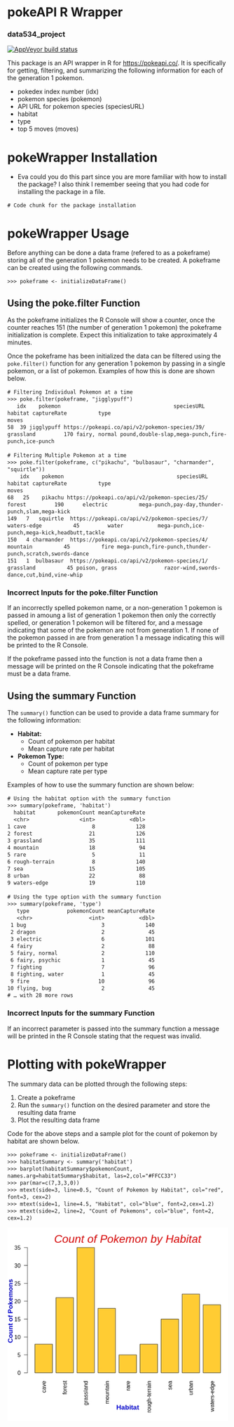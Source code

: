 # pokeAPI R Wrapper
### data534_project

  [![AppVeyor build status](https://ci.appveyor.com/api/projects/status/github/nguyeneva/data534_project?branch=master&svg=true)](https://ci.appveyor.com/project/nguyeneva/data534_project)

This package is an API wrapper in R for https://pokeapi.co/. It is specifically for getting, filtering, and summarizing the following information for each of the generation 1 pokemon.

- pokedex index number (idx)
- pokemon species (pokemon)
- API URL for pokemon species (speciesURL)
- habitat
- type
- top 5 moves (moves)

# pokeWrapper Installation
- Eva could you do this part since you are more familiar with how to install the package? I also think I remember seeing that you had code for installing the package in a file.

```
# Code chunk for the package installation
```

# pokeWrapper Usage
Before anything can be done a data frame (refered to as a pokeframe) storing all of the generation 1 pokemon needs to be created. A pokeframe can be created using the following commands.

```
>>> pokeframe <- initializeDataFrame()
```
## Using the poke.filter Function
As the pokeframe initializes the R Console will show a counter, once the counter reaches 151 (the number of generation 1 pokemon) the pokeframe initialization is complete. Expect this initialization to take approximately 4 minutes.

Once the pokeframe has been initialized the data can be filtered using the `poke.filter()` function for any generation 1 pokemon by passing in a single pokemon, or a list of pokemon. Examples of how this is done are shown below.

```
# Filtering Individual Pokemon at a time
>>> poke.filter(pokeframe, "jigglypuff")
   idx    pokemon                                    speciesURL   habitat captureRate          type                                             moves
58  39 jigglypuff https://pokeapi.co/api/v2/pokemon-species/39/ grassland         170 fairy, normal pound,double-slap,mega-punch,fire-punch,ice-punch

# Filtering Multiple Pokemon at a time
>>> poke.filter(pokeframe, c("pikachu", "bulbasaur", "charmander", "squirtle"))
    idx    pokemon                                    speciesURL     habitat captureRate          type                                                    moves
68   25    pikachu https://pokeapi.co/api/v2/pokemon-species/25/      forest         190      electric          mega-punch,pay-day,thunder-punch,slam,mega-kick
149   7   squirtle  https://pokeapi.co/api/v2/pokemon-species/7/ waters-edge          45         water           mega-punch,ice-punch,mega-kick,headbutt,tackle
150   4 charmander  https://pokeapi.co/api/v2/pokemon-species/4/    mountain          45          fire mega-punch,fire-punch,thunder-punch,scratch,swords-dance
151   1  bulbasaur  https://pokeapi.co/api/v2/pokemon-species/1/   grassland          45 poison, grass               razor-wind,swords-dance,cut,bind,vine-whip
```
### Incorrect Inputs for the poke.filter Function
If an incorrectly spelled pokemon name, or a non-generation 1 pokemon is passed in amoung a list of generation 1 pokemon then only the correctly spelled, or generation 1 pokemon will be filtered for, and a message indicating that some of the pokemon are not from generation 1. If none of the pokemon passed in are from generation 1 a message indicating this will be printed to the R Console.

If the pokeframe passed into the function is not a data frame then a message will be printed on the R Console indicating that the pokeframe must be a data frame. 

## Using the summary Function
The `summary()` function can be used to provide a data frame summary for the following information:

- **Habitat:**
  - Count of pokemon per habitat
  - Mean capture rate per habitat
- **Pokemon Type:**
  - Count of pokemon per type
  - Mean capture rate per type
  
Examples of how to use the summary function are shown below:

```
# Using the habitat option with the summary function
>>> summary(pokeframe, 'habitat')
  habitat       pokemonCount meanCaptureRate
  <chr>                <int>           <dbl>
1 cave                     8             128
2 forest                  21             126
3 grassland               35             111
4 mountain                18              94
5 rare                     5              11
6 rough-terrain            8             140
7 sea                     15             105
8 urban                   22              88
9 waters-edge             19             110

# Using the type option with the summary function
>>> summary(pokeframe, 'type')
   type            pokemonCount meanCaptureRate
   <chr>                  <int>           <dbl>
 1 bug                        3             140
 2 dragon                     2              45
 3 electric                   6             101
 4 fairy                      2              88
 5 fairy, normal              2             110
 6 fairy, psychic             1              45
 7 fighting                   7              96
 8 fighting, water            1              45
 9 fire                      10              96
10 flying, bug                2              45
# … with 28 more rows
```

### Incorrect Inputs for the summary Function
If an incorrect parameter is passed into the summary function a message will be printed in the R Console stating that the request was invalid.

# Plotting with pokeWrapper
The summary data can be plotted through the following steps:

1. Create a pokeframe
2. Run the `summary()` function on the desired parameter and store the resulting data frame
3. Plot the resulting data frame

Code for the above steps and a sample plot for the count of pokemon by habitat are shown below.

```
>>> pokeframe <- initializeDataFrame()
>>> habitatSummary <- summary('habitat')
>>> barplot(habitatSummary$pokemonCount, names.arg=habitatSummary$habitat, las=2,col="#FFCC33")
>>> par(mar=c(7,3,3,0))
>>> mtext(side=3, line=0.5, "Count of Pokemon by Habitat", col="red", font=3, cex=2)
>>> mtext(side=1, line=4.5, "Habitat", col="blue", font=2,cex=1.2)
>>> mtext(side=2, line=2, "Count of Pokemons", col="blue", font=2, cex=1.2)
```
![Habitat Summary Plot](habitat_summary_plot.jpeg)
